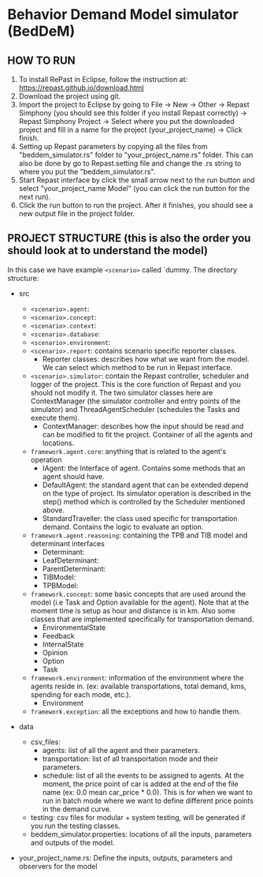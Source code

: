 # Behavior Demand Model simulator (BedDeM)

## HOW TO RUN
1. To install RePast in Eclipse, follow the instruction at: https://repast.github.io/download.html
2. Download the project using git.
3. Import the project to Eclipse by going to File -> New -> Other -> Repast Simphony (you should see this folder if you install Repast correctly) -> Repast Simphony Project -> Select where you put the downloaded project and fill in a name for the project (your_project_name) -> Click finish.
4. Setting up Repast parameters by copying all the files from "beddem_simulator.rs" folder to "your_project_name.rs" folder. This can also be done by go to Repast.setting file and change the .rs string to where you put the "beddem_simulator.rs".
5. Start Repast interface by click the small arrow next to the run button and select "your_project_name Model" (you can click the run button for the next run).
6. Click the run button to run the project. After it finishes, you should see a new output file in the project folder.


## PROJECT STRUCTURE (this is also the order you should look at to understand the model)
In this case we have example `<scenario>` called `dummy. The directory structure:
* src
	- `<scenario>.agent`:
	- `<scenario>.concept`:
	- `<scenario>.context`:
	- `<scenario>.database`:
	- `<scenario>.environment`:
	- `<scenario>.report`: contains scenario specific reporter classes.
		+ Reporter classes: describes how what we want from the model. We can select which method to be run in Repast interface.
	- `<scenario>.simulator`: contain the Repast controller, scheduler and logger of the project. This is the core function of Repast and you should not modify it. The two simulator classes here are ContextManager (the simulator controller and entry points of the simulator) and ThreadAgentScheduler (schedules the Tasks and execute them).
		+ ContextManager: describes how the input should be read and can be modified to fit the project. Container of all the agents and locations.
	- `framework.agent.core`: anything that is related to the agent's operation
		+ IAgent: the Interface of agent. Contains some methods that an agent should have. 
		+ DefaultAgent: the standard agent that can be extended depend on the type of project. Its simulator operation is described in the step() method which is controlled by the Scheduler mentioned above.
		+ StandardTraveller: the class used specific for transportation demand. Contains the logic to evaluate an option. 
	- `framework.agent.reasoning`: containing the TPB and TIB model and determinant interfaces
		+ Determinant:
		+ LeafDeterminant:
		+ ParentDeterminant:
		+ TIBModel:
		+ TPBModel:
	- `framework.concept`: some basic concepts that are used around the model (i.e Task and Option available for the agent). Note that at the moment time is setup as hour and distance is in km. Also some classes that are implemented specifically for transportation demand.
	    + EnvironmentalState
	    + Feedback
	    + InternalState
	    + Opinion
	    + Option
	    + Task
	- `framework.environment`: information of the environment where the agents reside in. (ex: available transportations, total demand, kms, spending for each mode, etc.).
	    + Environment
	- `framework.exception`: all the exceptions and how to handle them.
	
* data
	- csv_files:
		+ agents: list of all the agent and their parameters.
		+ transportation: list of all transportation mode and their parameters.
		+ schedule: list of all the events to be assigned to agents. At the moment, the price point of car is added at the end of the file name (ex: 0.0 mean car_price * 0.0). This is for when we want to run in batch mode where we want to define different price points in the demand curve.
	- testing: csv files for modular + system testing, will be generated if you run the testing classes.
	- beddem_simulator.properties: locations of all the inputs, parameters and outputs of the model.
* your_project_name.rs: Define the inputs, outputs, parameters and observers for the model 